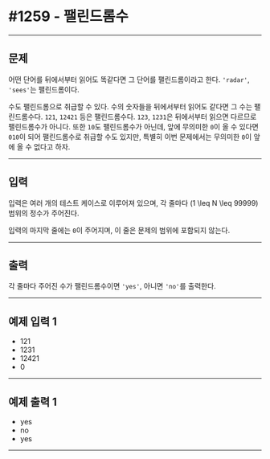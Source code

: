 # #1259 - 팰린드롬수

---

## 문제
어떤 단어를 뒤에서부터 읽어도 똑같다면 그 단어를 팰린드롬이라고 한다. `'radar'`, `'sees'`는 팰린드롬이다.

수도 팰린드롬으로 취급할 수 있다. 수의 숫자들을 뒤에서부터 읽어도 같다면 그 수는 팰린드롬수다. `121`, `12421` 등은 팰린드롬수다. `123`, `1231`은 뒤에서부터 읽으면 다르므로 팰린드롬수가 아니다. 또한 `10`도 팰린드롬수가 아닌데, 앞에 무의미한 `0`이 올 수 있다면 `010`이 되어 팰린드롬수로 취급할 수도 있지만, 특별히 이번 문제에서는 무의미한 `0`이 앞에 올 수 없다고 하자.

---

## 입력
입력은 여러 개의 테스트 케이스로 이루어져 있으며, 각 줄마다 \(1 \leq N \leq 99999\) 범위의 정수가 주어진다.

입력의 마지막 줄에는 `0`이 주어지며, 이 줄은 문제의 범위에 포함되지 않는다.

---

## 출력
각 줄마다 주어진 수가 팰린드롬수이면 `'yes'`, 아니면 `'no'`를 출력한다.

---

## 예제 입력 1
- 121
- 1231
- 12421
- 0


---

## 예제 출력 1
- yes
- no
- yes


---
